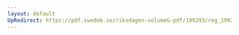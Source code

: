 ```yaml
---
layout: default
UpRedirect: https://pdf.swedeb.se/riksdagen-volumeG-pdf/199293/reg_199293/reg_199293_0514.pdf
---
```

